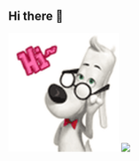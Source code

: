 ## Hi there 👋

<img src= "https://github.com/Astalex-s/Astalex-s/blob/main/cute-dog.gif" alt="The unlimited" width="200">
<img src= "https://img.shields.io/badge/py-python-brightgreen?logo=python">
  
